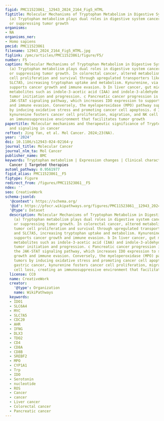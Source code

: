 ```yaml
---
figid: PMC11523861__12943_2024_2164_Fig5_HTML
figtitle: Molecular Mechanisms of Tryptophan Metabolism in Digestive System Cancers
  (a) Tryptophan metabolism plays dual roles in digestive system cancers, promoting
  or suppressing tumor growth
organisms:
- NA
organisms_ner:
- Homo sapiens
pmcid: PMC11523861
filename: 12943_2024_2164_Fig5_HTML.jpg
figlink: /pmc/articles/PMC11523861/figure/F5/
number: F5
caption: Molecular Mechanisms of Tryptophan Metabolism in Digestive System Cancers
  (a) Tryptophan metabolism plays dual roles in digestive system cancers, promoting
  or suppressing tumor growth. In colorectal cancer, altered metabolism enhances tumor
  cell proliferation and survival through upregulated transporters like SLC1A5 and
  SLC7A5, increasing tryptophan uptake and metabolism. Kynurenine, via AHR signaling,
  supports cancer growth and immune evasion. b In liver cancer, gut microbiota-produced
  metabolites such as indole-3-acetic acid (IAA) and indole-3-aldehyde (IAld) inhibit
  tumor initiation and progression. c Pancreatic cancer progression is driven by the
  JAK-STAT signaling pathway, which increases IDO expression to support tumor growth
  and immune evasion. Conversely, the myeloperoxidase (MPO) pathway suppresses tumors
  by inducing oxidative stress and promoting cancer cell apoptosis. d In gastric cancer,
  kynurenine fosters cancer cell proliferation, migration, and NK cell loss, creating
  an immunosuppressive environment that facilitates tumor growth
papertitle: Molecular mechanisms and therapeutic significance of Tryptophan Metabolism
  and signaling in cancer
reftext: Jing Yan, et al. Mol Cancer. 2024;23(NA).
year: '2024'
doi: 10.1186/s12943-024-02164-y
journal_title: Molecular Cancer
journal_nlm_ta: Mol Cancer
publisher_name: BMC
keywords: Tryptophan metabolism | Expression changes | Clinical characteristics |
  Cancer | Targeted therapies
automl_pathway: 0.9561977
figid_alias: PMC11523861__F5
figtype: Figure
redirect_from: /figures/PMC11523861__F5
ndex: ''
seo: CreativeWork
schema-jsonld:
  '@context': https://schema.org/
  '@id': https://pfocr.wikipathways.org/figures/PMC11523861__12943_2024_2164_Fig5_HTML.html
  '@type': Dataset
  description: Molecular Mechanisms of Tryptophan Metabolism in Digestive System Cancers
    (a) Tryptophan metabolism plays dual roles in digestive system cancers, promoting
    or suppressing tumor growth. In colorectal cancer, altered metabolism enhances
    tumor cell proliferation and survival through upregulated transporters like SLC1A5
    and SLC7A5, increasing tryptophan uptake and metabolism. Kynurenine, via AHR signaling,
    supports cancer growth and immune evasion. b In liver cancer, gut microbiota-produced
    metabolites such as indole-3-acetic acid (IAA) and indole-3-aldehyde (IAld) inhibit
    tumor initiation and progression. c Pancreatic cancer progression is driven by
    the JAK-STAT signaling pathway, which increases IDO expression to support tumor
    growth and immune evasion. Conversely, the myeloperoxidase (MPO) pathway suppresses
    tumors by inducing oxidative stress and promoting cancer cell apoptosis. d In
    gastric cancer, kynurenine fosters cancer cell proliferation, migration, and NK
    cell loss, creating an immunosuppressive environment that facilitates tumor growth
  license: CC0
  name: CreativeWork
  creator:
    '@type': Organization
    name: WikiPathways
  keywords:
  - IDO1
  - SLC6A4
  - MYC
  - SLC7A5
  - CDC20
  - AHR
  - IFNG
  - DLX3
  - TDO2
  - CD4
  - CD8A
  - CD8B
  - SREBF2
  - MPO
  - CYP1A1
  - Trp
  - IDO
  - Serotonin
  - nucleotide
  - ROS
  - Cancer
  - cancer
  - Liver cancer
  - Colorectal cancer
  - Pancreatic cancer
---
```

